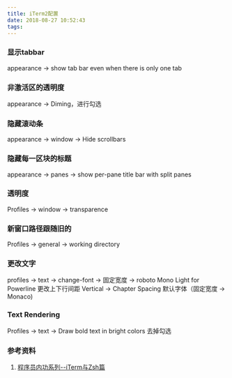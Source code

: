 ```yaml
---
title: iTerm2配置
date: 2018-08-27 10:52:43
tags:
---
```


### 显示tabbar
appearance → show tab bar even when there is only one tab

### 非激活区的透明度
appearance → Diming，进行勾选

### 隐藏滚动条
appearance → window → Hide scrollbars

### 隐藏每一区块的标题
appearance → panes → show per-pane title bar with split panes

### 透明度
Profiles → window → transparence

### 新窗口路径跟随旧的
Profiles → general → working directory

### 更改文字
profiles → text → change-font → 固定宽度 → roboto Mono Light for Powerline
更改上下行间距 Vertical → Chapter Spacing
默认字体（固定宽度 → Monaco)

### Text Rendering
Profiles → text → Draw bold text in bright colors 去掉勾选


### 参考资料
1. [程序员内功系列--iTerm与Zsh篇](https://xiaozhou.net/learn-the-command-line-iterm-and-zsh-2017-06-23.html)
